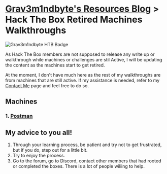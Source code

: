 # [Grav3m1ndbyte's Resources Blog](/index.html) > Hack The Box Retired Machines Walkthroughs


![Grav3m1ndbyte HTB Badge](https://www.hackthebox.eu/badge/image/75471)




  As Hack The Box members are not supposed to release any write up or walkthrough while machines or challenges are stil Active, I will be updating the content as the machines start to get retired.

  At the moment, I don't have much here as the rest of my walkthroughs are from machines that are still active. If my assistance is needed, refer to my [Contact Me](/contact.md) page and feel free to do so.




##  Machines
### 1. [Postman](Postman/postman.html)




## My advice to you all!

1. Through your learning process, be patient and try not to get frustrated, but if you do, step out for a little bit.
2. Try to enjoy the process.
3. Go to the forum, go to Discord, contact other members that had rooted or completed the boxes. There is a lot of people wiliing to help.
